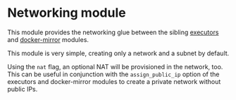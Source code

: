 # Networking module

This module provides the networking glue between the sibling [executors](https://registry.terraform.io/modules/sourcegraph/executors/aws/5.2.0/submodules/executors) and [docker-mirror](https://registry.terraform.io/modules/sourcegraph/executors/aws/5.2.0/submodules/docker-mirror) modules.

This module is very simple, creating only a network and a subnet by default.

Using the `nat` flag, an optional NAT will be provisioned in the network, too. This can be useful in conjunction with the `assign_public_ip` option of the executors and docker-mirror modules to create a private network without public IPs.
